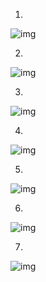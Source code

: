 1.  

![img](img/img1.png)



2.

![img](img/img2.png)



3.

![img](img/img3.png)




4.

![img](img/img4.png)



5.

![img](img/img5.png)




6.

![img](img/img6.png)





7. 

![img](img/img7.png)
